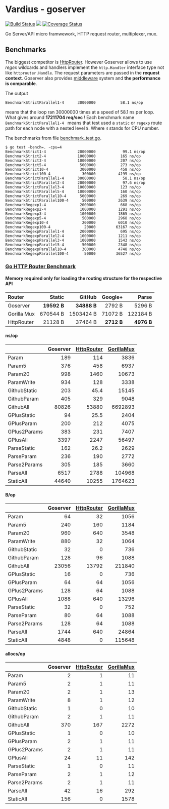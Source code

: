 Vardius - goserver
================
[![Build Status](https://travis-ci.org/vardius/goserver.svg?branch=master)](https://travis-ci.org/vardius/goserver) [![](https://godoc.org/github.com/vardius/goserver?status.svg)](http://godoc.org/github.com/vardius/goserver) [![Coverage Status](https://coveralls.io/repos/github/vardius/goserver/badge.svg?branch=master)](https://coveralls.io/github/vardius/goserver?branch=master)

Go Server/API micro framwework, HTTP request router, multiplexer, mux.

Benchmarks
----------------
The biggest competitor is [HttpRouter](https://github.com/julienschmidt/httprouter). However Goserver allows to use *regex* wildcards and handlers implement the `http.Handler` interface type not like `httprouter.Handle`. The request parameters are passed in the **request context**. Goserver also provides [middleware](middleware.md) system and **the performance is comparable**.

The output
```
BenchmarkStrictParallel1-4     	30000000	       58.1 ns/op
```
means that the loop ran 30000000 times at a speed of 58.1 ns per loop. What gives around **17211704 req/sec** !
Each benchmark name `BenchmarkStrictParallel1-4 ` means that test used a `static` or `regexp` route path for each node with a nested level `5`. Where `4` stands for CPU number.

The benchmarks from file [benchmark_test.go](benchmark_test.go).
```
$ go test -bench=. -cpu=4
BenchmarkStrict1-4             	20000000	        99.1 ns/op
BenchmarkStrict2-4             	10000000	       165 ns/op
BenchmarkStrict3-4             	10000000	       207 ns/op
BenchmarkStrict5-4             	 5000000	       273 ns/op
BenchmarkStrict10-4            	 3000000	       458 ns/op
BenchmarkStrict100-4           	  300000	      4195 ns/op
BenchmarkStrictParallel1-4     	30000000	        58.1 ns/op
BenchmarkStrictParallel2-4     	20000000	        97.6 ns/op
BenchmarkStrictParallel3-4     	10000000	       123 ns/op
BenchmarkStrictParallel5-4     	10000000	       160 ns/op
BenchmarkStrictParallel10-4    	 5000000	       269 ns/op
BenchmarkStrictParallel100-4   	  500000	      2639 ns/op
BenchmarkRegexp1-4             	 2000000	       668 ns/op
BenchmarkRegexp2-4             	 1000000	      1291 ns/op
BenchmarkRegexp3-4             	 1000000	      1865 ns/op
BenchmarkRegexp5-4             	  500000	      2968 ns/op
BenchmarkRegexp10-4            	  200000	      6010 ns/op
BenchmarkRegexp100-4           	   20000	     63167 ns/op
BenchmarkRegexpParallel1-4     	 2000000	       695 ns/op
BenchmarkRegexpParallel2-4     	 1000000	      1211 ns/op
BenchmarkRegexpParallel3-4     	 1000000	      1543 ns/op
BenchmarkRegexpParallel5-4     	  500000	      2348 ns/op
BenchmarkRegexpParallel10-4    	  300000	      4748 ns/op
BenchmarkRegexpParallel100-4   	   50000	     36527 ns/op
```
### [Go HTTP Router Benchmark](https://github.com/julienschmidt/go-http-routing-benchmark)
#### Memory required only for loading the routing structure for the respective API
| Router       | Static      | GitHub      | Google+    | Parse      |
|:-------------|------------:|------------:|-----------:|-----------:|
| Goserver     | __19592 B__ | __34888 B__ |  2792 B    | 5296 B     |
| Gorilla Mux  | 670544 B    | 1503424 B   |  71072 B   | 122184 B   |
| HttpRouter   | 21128 B     | 37464 B     | __2712 B__ | __4976 B__ |

#### ns/op
| | **Goserver** | [HttpRouter](https://github.com/julienschmidt/httprouter) | [GorillaMux](https://github.com/gorilla/mux) |
|:-------------|-------------:|------------:|--------------:|
| Param        | 189          | 114         | 3836          |
| Param5       | 376          | 458         | 6937          |
| Param20      | 998          | 1460        | 10673         |
| ParamWrite   | 934          | 128         | 3338          |
| GithubStatic | 203          | 45.4        | 15145         |
| GithubParam  | 405          | 329         | 9048          |
| GithubAll    | 80826        | 53880       | 6692893       |
| GPlusStatic  | 94           | 25.5        | 2404          |
| GPlusParam   | 200          | 212         | 4075          |
| GPlus2Params | 383          | 231         | 7407          |
| GPlusAll     | 3397         | 2247        | 56497         |
| ParseStatic  | 162          | 26.2        | 2629          |
| ParseParam   | 236          | 190         | 2772          |
| Parse2Params | 305          | 185         | 3660          |
| ParseAll     | 6517         | 2788        | 104968        |
| StaticAll    | 44640        | 10255       | 1764623       |
#### B/op
| | **Goserver** | [HttpRouter](https://github.com/julienschmidt/httprouter) | [GorillaMux](https://github.com/gorilla/mux) |
|:-------------|-----------:|------------:|-----------:|
| Param        | 64         | 32          | 1056       |
| Param5       | 240        | 160         | 1184       |
| Param20      | 960        | 640         | 3548       |
| ParamWrite   | 880        | 32          | 1064       |
| GithubStatic | 32         | 0           | 736        |
| GithubParam  | 128        | 96          | 1088       |
| GithubAll    | 23056      | 13792       | 211840     |
| GPlusStatic  | 16         | 0           | 736        |
| GPlusParam   | 64         | 64          | 1056       |
| GPlus2Params | 128        | 64          | 1088       |
| GPlusAll     | 1088       | 640         | 13296      |
| ParseStatic  | 32         | 0           | 752        |
| ParseParam   | 80         | 64          | 1088       |
| Parse2Params | 128        | 64          | 1088       |
| ParseAll     | 1744       | 640         | 24864      |
| StaticAll    | 4848       | 0           | 115648     |
#### allocs/op
| | **Goserver** | [HttpRouter](https://github.com/julienschmidt/httprouter) | [GorillaMux](https://github.com/gorilla/mux) |
|:-------------|---------:|------------:|-------------:|
| Param        | 2        | 1           | 11           |
| Param5       | 2        | 1           | 11           |
| Param20      | 2        | 1           | 13           |
| ParamWrite   | 8        | 1           | 12           |
| GithubStatic | 1        | 0           | 10           |
| GithubParam  | 2        | 1           | 11           |
| GithubAll    | 370      | 167         | 2272         |
| GPlusStatic  | 1        | 0           | 10           |
| GPlusParam   | 2        | 1           | 11           |
| GPlus2Params | 2        | 1           | 11           |
| GPlusAll     | 24       | 11          | 142          |
| ParseStatic  | 1        | 0           | 11           |
| ParseParam   | 2        | 1           | 12           |
| Parse2Params | 2        | 1           | 11           |
| ParseAll     | 42       | 16          | 292          |
| StaticAll    | 156      | 0           | 1578         |

